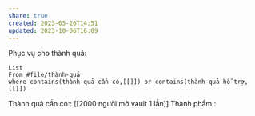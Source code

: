 ```yaml
---
share: true
created: 2023-05-26T14:51
updated: 2023-10-06T16:09
---
```

Phục vụ cho thành quả:
```dataview
List 
From #file/thành-quả 
where contains(thành-quả-cần-có,[[]]) or contains(thành-quả-hỗ-trợ,[[]]) 
```
Thành quả cần có:: [[2000 người mở vault 1 lần]]
Thành phẩm::
